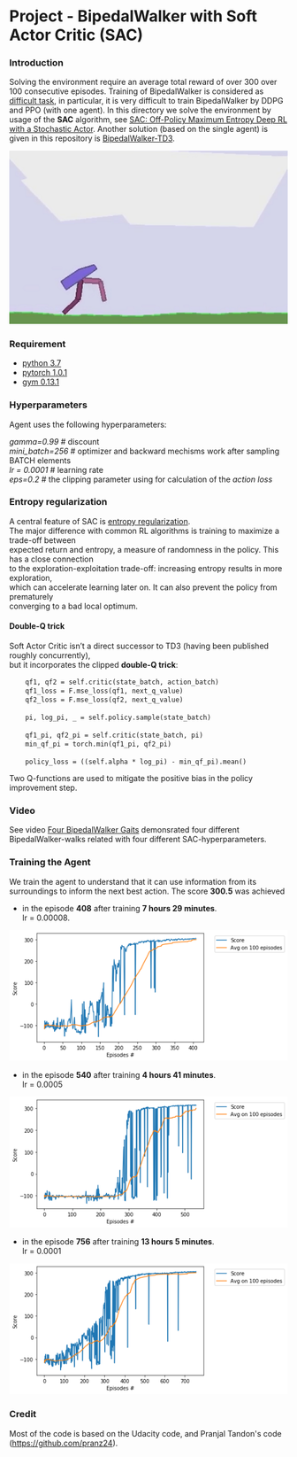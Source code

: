 # Project - BipedalWalker with Soft Actor Critic (SAC)


### Introduction

Solving the environment require an average total reward of over 300 over 100 consecutive episodes.
Training of BipedalWalker is considered as [difficult task](https://ctmakro.github.io/site/on_learning/rl/bipedal.html), in particular, it is very difficult to train BipedalWalker by DDPG and PPO (with one agent). In this directory we solve the environment 
by usage of the __SAC__ algorithm, see [SAC: Off-Policy Maximum Entropy Deep RL with a Stochastic Actor](https://arxiv.org/abs/1801.01290/). 
Another solution (based on the single agent) is given in this repository is
[BipedalWalker-TD3](https://github.com/Rafael1s/Deep-Reinforcement-Learning-Udacity/tree/master/BipedalWalker-TwinDelayed-DDPG%20(TD3)). 

![](images/bwalker_sac_08.png)

### Requirement

* [python 3.7](https://www.python.org) 
* [pytorch 1.0.1](https://pytorch.org/)
* [gym 0.13.1](https://github.com/openai/gym)
     
     
### Hyperparameters

Agent uses the following hyperparameters:

_gamma=0.99_ # discount    
_mini_batch=256_ # optimizer and backward mechisms work after sampling BATCH elements   
_lr = 0.0001_ # learning rate    
_eps=0.2_ # the clipping parameter using for calculation of the _action loss_   

### Entropy regularization

A central feature of SAC is [entropy regularization](https://spinningup.openai.com/en/latest/algorithms/sac.html).   
The major difference with common RL algorithms is training to maximize a trade-off between    
expected return and entropy, a measure of randomness in the policy. This has a close connection    
to the exploration-exploitation trade-off: increasing entropy results in more exploration,  
which can accelerate learning later on. It can also prevent the policy from prematurely    
converging to a bad local optimum.


#### Double-Q trick

Soft Actor Critic isn’t a direct successor to TD3 (having been published roughly concurrently),    
but it incorporates the clipped **double-Q trick**:    

        qf1, qf2 = self.critic(state_batch, action_batch) 
        qf1_loss = F.mse_loss(qf1, next_q_value) 
        qf2_loss = F.mse_loss(qf2, next_q_value) 
  
        pi, log_pi, _ = self.policy.sample(state_batch)

        qf1_pi, qf2_pi = self.critic(state_batch, pi)
        min_qf_pi = torch.min(qf1_pi, qf2_pi)

        policy_loss = ((self.alpha * log_pi) - min_qf_pi).mean() 
        
Two Q-functions are used to mitigate the positive bias in the policy improvement step.

### Video

See video [Four BipedalWalker Gaits](https://www.youtube.com/watch?v=PFixqZEYKh4) demonsrated 
four different BipedalWalker-walks related with four different SAC-hyperparameters.

### Training the Agent

We train the agent to understand that it can use information from its surroundings to inform the next best action. 
The score **300.5** was achieved 

* in the episode **408** after training  **7 hours 29 minutes**.    
   lr = 0.00008. 

![](images/plot_SAC_408episodes.png)


* in the episode **540** after training  **4 hours 41 minutes**.    
   lr = 0.0005

![](images/plot_SAC_540episodes.png)

* in the episode **756** after training  **13 hours 5 minutes**.    
   lr = 0.0001

![](images/plot_SAC_756episodes.png)


  
### Credit   

Most of the code is based on the Udacity code, and Pranjal Tandon's code (https://github.com/pranz24).
     
